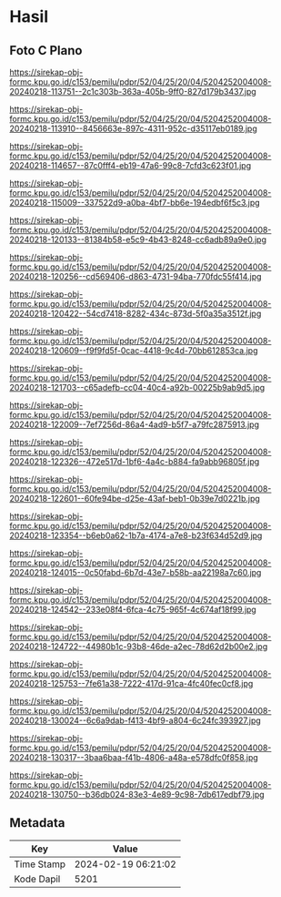 # Hasil

## Foto C Plano

https://sirekap-obj-formc.kpu.go.id/c153/pemilu/pdpr/52/04/25/20/04/5204252004008-20240218-113751--2c1c303b-363a-405b-9ff0-827d179b3437.jpg

https://sirekap-obj-formc.kpu.go.id/c153/pemilu/pdpr/52/04/25/20/04/5204252004008-20240218-113910--8456663e-897c-4311-952c-d35117eb0189.jpg

https://sirekap-obj-formc.kpu.go.id/c153/pemilu/pdpr/52/04/25/20/04/5204252004008-20240218-114657--87c0fff4-eb19-47a6-99c8-7cfd3c623f01.jpg

https://sirekap-obj-formc.kpu.go.id/c153/pemilu/pdpr/52/04/25/20/04/5204252004008-20240218-115009--337522d9-a0ba-4bf7-bb6e-194edbf6f5c3.jpg

https://sirekap-obj-formc.kpu.go.id/c153/pemilu/pdpr/52/04/25/20/04/5204252004008-20240218-120133--81384b58-e5c9-4b43-8248-cc6adb89a9e0.jpg

https://sirekap-obj-formc.kpu.go.id/c153/pemilu/pdpr/52/04/25/20/04/5204252004008-20240218-120256--cd569406-d863-4731-94ba-770fdc55f414.jpg

https://sirekap-obj-formc.kpu.go.id/c153/pemilu/pdpr/52/04/25/20/04/5204252004008-20240218-120422--54cd7418-8282-434c-873d-5f0a35a3512f.jpg

https://sirekap-obj-formc.kpu.go.id/c153/pemilu/pdpr/52/04/25/20/04/5204252004008-20240218-120609--f9f9fd5f-0cac-4418-9c4d-70bb612853ca.jpg

https://sirekap-obj-formc.kpu.go.id/c153/pemilu/pdpr/52/04/25/20/04/5204252004008-20240218-121703--c65adefb-cc04-40c4-a92b-00225b9ab9d5.jpg

https://sirekap-obj-formc.kpu.go.id/c153/pemilu/pdpr/52/04/25/20/04/5204252004008-20240218-122009--7ef7256d-86a4-4ad9-b5f7-a79fc2875913.jpg

https://sirekap-obj-formc.kpu.go.id/c153/pemilu/pdpr/52/04/25/20/04/5204252004008-20240218-122326--472e517d-1bf6-4a4c-b884-fa9abb96805f.jpg

https://sirekap-obj-formc.kpu.go.id/c153/pemilu/pdpr/52/04/25/20/04/5204252004008-20240218-122601--60fe94be-d25e-43af-beb1-0b39e7d0221b.jpg

https://sirekap-obj-formc.kpu.go.id/c153/pemilu/pdpr/52/04/25/20/04/5204252004008-20240218-123354--b6eb0a62-1b7a-4174-a7e8-b23f634d52d9.jpg

https://sirekap-obj-formc.kpu.go.id/c153/pemilu/pdpr/52/04/25/20/04/5204252004008-20240218-124015--0c50fabd-6b7d-43e7-b58b-aa22198a7c60.jpg

https://sirekap-obj-formc.kpu.go.id/c153/pemilu/pdpr/52/04/25/20/04/5204252004008-20240218-124542--233e08f4-6fca-4c75-965f-4c674af18f99.jpg

https://sirekap-obj-formc.kpu.go.id/c153/pemilu/pdpr/52/04/25/20/04/5204252004008-20240218-124722--44980b1c-93b8-46de-a2ec-78d62d2b00e2.jpg

https://sirekap-obj-formc.kpu.go.id/c153/pemilu/pdpr/52/04/25/20/04/5204252004008-20240218-125753--7fe61a38-7222-417d-91ca-4fc40fec0cf8.jpg

https://sirekap-obj-formc.kpu.go.id/c153/pemilu/pdpr/52/04/25/20/04/5204252004008-20240218-130024--6c6a9dab-f413-4bf9-a804-6c24fc393927.jpg

https://sirekap-obj-formc.kpu.go.id/c153/pemilu/pdpr/52/04/25/20/04/5204252004008-20240218-130317--3baa6baa-f41b-4806-a48a-e578dfc0f858.jpg

https://sirekap-obj-formc.kpu.go.id/c153/pemilu/pdpr/52/04/25/20/04/5204252004008-20240218-130750--b36db024-83e3-4e89-9c98-7db617edbf79.jpg


## Metadata

| Key        | Value               |
| ---------- | ------------------- |
| Time Stamp | 2024-02-19 06:21:02 |
| Kode Dapil | 5201                |



